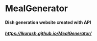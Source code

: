 # MealGenerator
#### Dish generation website created with API
##### https://lkurash.github.io/MealGenerator/
